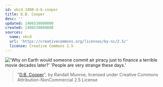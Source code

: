 ```yaml
---
id: xkcd.1400-d-b-cooper
title: D.B. Cooper
desc: ''
updated: 1406530800000
created: 1406530800000
sources:
  name: xkcd
  url: 'https://creativecommons.org/licenses/by-nc/2.5/'
  license: Creative Commons 2.5
---
```

!['Why on Earth would someone commit air piracy just to finance a terrible movie decades later?' 'People are very strange these days.'](https://imgs.xkcd.com/comics/d_b_cooper.png)
> "[D.B. Cooper](https://xkcd.com/1400/)", by Randall Munroe, licensed under Creative Commons Attribution-NonCommercial 2.5 License
